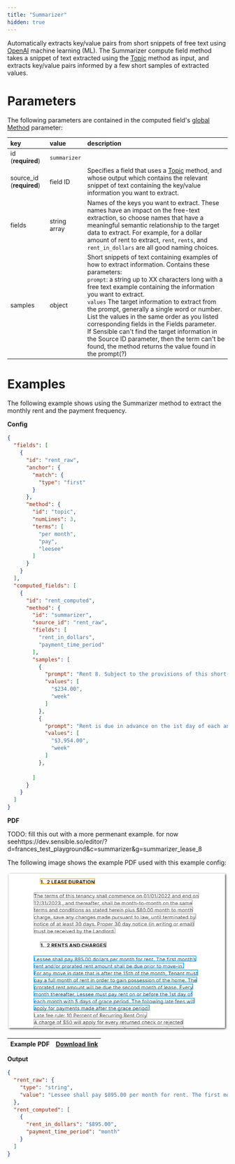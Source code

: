 ```yaml
---
title: "Summarizer"
hidden: true
---
```

Automatically extracts key/value pairs from short snippets of free text using [OpenAI](https://openai.com/) machine learning (ML). The Summarizer compute field method takes a snippet of text extracted using the [Topic](doc:topic) method as input, and extracts key/value pairs informed by a few short samples of extracted values. 

Parameters
====

The following parameters are contained in the computed field's [global Method](doc:computed-field-methods#parameters) parameter: 


| key                      | value        | description                                                  |
| :----------------------- | :----------- | :----------------------------------------------------------- |
| id (**required**)        | `summarizer` |                                                              |
| source_id (**required**) | field ID     | Specifies a field that uses a [Topic](doc:topic) method, and whose output which contains the relevant snippet of text containing the key/value information you want to extract. |
| fields                   | string array | Names of the keys you want to extract. These names have an impact on the free-text extraction, so choose names that have a meaningful semantic relationship to the target data to extract. For example, for a dollar amount of rent to extract,  `rent`, `rents`, and `rent_in_dollars` are all good naming choices. |
| samples                  | object       | Short snippets of text containing examples of how to extract information. Contains these parameters:<br/>`prompt`: a string up to XX characters long with a free text example containing the information you want to extract.<br/>`values` The target information to extract from the prompt, generally a single word or number. List the values in the same order as you listed corresponding fields in the Fields parameter.<br/>If Sensible can't find the target information in the Source ID parameter, then the term can't be found, the method returns the value found in the prompt(?) |

Examples
====

The following example shows using the Summarizer method to extract the monthly rent and the payment frequency.

**Config**

```json
{
  "fields": [
    {
      "id": "rent_raw",
      "anchor": {
        "match": {
          "type": "first"
        }
      },
      "method": {
        "id": "topic",
        "numLines": 3,
        "terms": [
          "per month",
          "pay",
          "leesee"
        ]
      }
    }
  ],
  "computed_fields": [
    {
      "id": "rent_computed",
      "method": {
        "id": "summarizer",
        "source_id": "rent_raw",
        "fields": [
          "rent_in_dollars",
          "payment_time_period"
        ],
        "samples": [
          {
            "prompt": "Rent 8. Subject to the provisions of this short-term Lease, the rent for the Property is $234.00 per week (the \"Rent\").",
            "values": [
              "$234.00",
              "week"
            ]
          },
          {
            "prompt": "Rent is due in advance on the ist day of each and every week, at $954.00 per week, beginning on November 15, 2015, payable to Owner/Agent at 123 Main Blvd., Sacramento, CA 95864. Payments made in person may be delivered to Owner/Agent between the hours of 24/Z.",
            "values": [
              "$3,954.00",
              "week"
            ]
          },
          
        ]
      }
    }
  ]
}
```

**PDF**



TODO: fill this out with a more permenant example. for now seehttps://dev.sensible.so/editor/?d=frances_test_playground&c=summarizer&g=summarizer_lease_8



The following image shows the example PDF used with this example config:

![Click to enlarge](https://raw.githubusercontent.com/sensible-hq/sensible-docs/main/readme-sync/assets/v0/images/final/summarizer.png)

| Example PDF | [Download link](https://raw.githubusercontent.com/sensible-hq/sensible-docs/main/readme-sync/assets/v0/pdfs/concat.pdf) |
| ---------------------- | ------------------------------------------------------------ |

**Output**

```json
{
  "rent_raw": {
    "type": "string",
    "value": "Lessee shall pay $895.00 per month for rent. The first month’s rent consider this notice that on occasion, Allstar Management may and/or prorated rent amount of"
  },
  "rent_computed": [
    {
      "rent_in_dollars": "$895.00",
      "payment_time_period": "month"
    }
  ]
}
```
